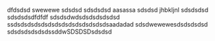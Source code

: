 dfdsdsd
swewewe
sdsdsd
sdsdsdsd
aasassa
sdsdsd
jhbkljnl
sdsdsdsd
sdsdsdsdfdfdf
sdsdsdwdsdsdsdsdsdsd
ssdsdsdsdsdsdsdsdsdsdsdsdsdsdsaadadad
sdsdwewewesdsdsdsdsd
sdsdsdsdsdsdssddwSDSDSDsdsdsd
